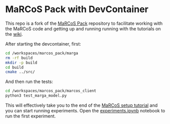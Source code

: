 # MaRCoS Pack with DevContainer

This repo is a fork of the [MaRCoS Pack](https://github.com/vnegnev/) repository to facilitate working with the MaRCoS code
and getting up and running running with the tutorials on the [wiki](https://github.com/vnegnev/marcos_extras/wiki).

After starting the devcontainer, first:

```bash
cd /workspaces/marcos_pack/marga
rm -rf build
mkdir -p build
cd build
cmake ../src/
```

And then run the tests:

```bash
cd /workspaces/marcos_pack/marcos_client
python3 test_marga_model.py
```

This will effectively take you to the end of the [MaRCoS setup tutorial](https://github.com/vnegnev/marcos_extras/wiki/tut_set_up_marcos_software) and you can start running experiments. Open the [experiments.ipynb](experiments.ipynb) notebook to run the first experiment.